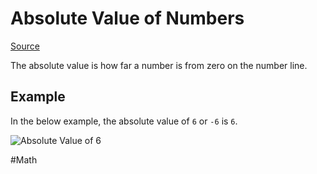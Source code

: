 # Absolute Value of Numbers

[Source](https://www.mathsisfun.com/numbers/absolute-value.html)

The absolute value is how far a number is from zero on the number line.

## Example

In the below example, the absolute value of `6` or `-6` is  `6`.

![Absolute Value of 6](https://www.mathsisfun.com/numbers/images/absolute-value.svg)

#Math